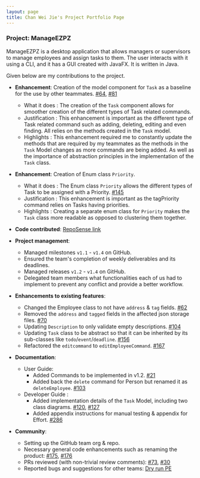 ```yaml
---
layout: page
title: Chan Wei Jie's Project Portfolio Page
---
```


### Project: ManageEZPZ

ManageEZPZ is a desktop application that allows managers or supervisors to manage employees and assign tasks to them. The user interacts with it using a CLI, and it has a GUI created with JavaFX. It is written in Java.

Given below are my contributions to the project.

* **Enhancement**: Creation of the model component for `Task` as a baseline for the use by other teammates. [#64](https://github.com/AY2122S2-CS2103-F11-1/tp/pull/64), [#81](https://github.com/AY2122S2-CS2103-F11-1/tp/pull/81)
  * What it does : The creation of the `Task` component allows for smoother creation of the different types of Task related commands.
  * Justification : This enhancement is important as the different type of Task related command such as adding, deleting, editing and even finding. All relies on the methods created in the `Task` model.  
  * Highlights : This enhancement required me to constantly update the methods that are required by my teammates as the methods in the `Task` Model changes as more commands are being added. As well as the importance of abstraction principles in the implementation of the `Task` class.


* **Enhancement**: Creation of Enum class `Priority`.
  * What it does : The Enum class `Priority` allows the different types of Task to be assigned with a Priority. [#145](https://github.com/AY2122S2-CS2103-F11-1/tp/pull/145)
  * Justification : This enhancement is important as the tagPriority command relies on Tasks having priorities.
  * Highlights : Creating a separate enum class for `Priority` makes the `Task` class more readable as opposed to clustering them together.


* **Code contributed**: [RepoSense link](https://nus-cs2103-ay2122s2.github.io/tp-dashboard/?search=chanweijie&breakdown=true&sort=groupTitle&sortWithin=title&since=2022-02-18&timeframe=commit&mergegroup=&groupSelect=groupByRepos&checkedFileTypes=docs~functional-code~test-code~other)


* **Project management**:
  * Managed milestones `v1.1` - `v1.4` on GitHub. 
  * Ensured the team's completion of weekly deliverables and its deadlines.
  * Managed releases `v1.2` - `v1.4` on GitHub.
  * Delegated team members what functionalities each of us had to implement to prevent any conflict and provide a better workflow.

<div style="page-break-after: always;"></div>

* **Enhancements to existing features**:
  * Changed the Employee class to not have `address` & `tag` fields. [#62](https://github.com/AY2122S2-CS2103-F11-1/tp/pull/62)
  * Removed the `address` and `tagged` fields in the affected json storage files. [#70](https://github.com/AY2122S2-CS2103-F11-1/tp/pull/70) 
  * Updating `Description` to only validate empty descriptions. [#104](https://github.com/AY2122S2-CS2103-F11-1/tp/pull/104)
  * Updating `Task` class to be abstract so that it can be inherited by its sub-classes like `todo`/`event`/`deadline`. [#156](https://github.com/AY2122S2-CS2103-F11-1/tp/pull/156)
  * Refactored the `editcommand` to `editEmployeeCommand`. [#167](https://github.com/AY2122S2-CS2103-F11-1/tp/pull/167)
  

* **Documentation**:
  * User Guide:
      * Added Commands to be implemented in v1.2. [#21](https://github.com/AY2122S2-CS2103-F11-1/tp/pull/21)
      * Added back the `delete` command for Person but renamed it as `deleteEmployee`. [#103](https://github.com/AY2122S2-CS2103-F11-1/tp/pull/103)
  * Developer Guide :
      * Added implementation details of the `Task` Model, including two class diagrams. [#120](https://github.com/AY2122S2-CS2103-F11-1/tp/pull/120), [#127](https://github.com/AY2122S2-CS2103-F11-1/tp/pull/127)
      * Added appendix instructions for manual testing & appendix for Effort. [#286](https://github.com/AY2122S2-CS2103-F11-1/tp/pull/286)

* **Community**:
  * Setting up the GitHub team org & repo.
  * Necessary general code enhancements such as renaming the product: [#175](https://github.com/AY2122S2-CS2103-F11-1/tp/pull/175), [#176](https://github.com/AY2122S2-CS2103-F11-1/tp/pull/176)
  * PRs reviewed (with non-trivial review comments): [#73](https://github.com/AY2122S2-CS2103-F11-1/tp/pull/73), [#30](https://github.com/AY2122S2-CS2103-F11-1/tp/pull/30)
  * Reported bugs and suggestions for other teams: [Dry run PE](https://github.com/ChanWeiJie/ped/issues)
  

